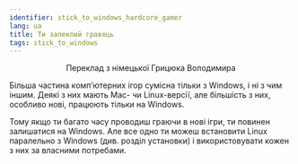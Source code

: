 ```yaml
---
identifier: stick_to_windows_hardcore_gamer
lang: ua
title: Ти запеклий гравець
tags: stick_to_windows
---
```


<p align="center">Переклад з німецької Грицюка Володимира

Більша частина комп’ютерних ігор сумісна тільки з Windows, і ні з чим іншим. Деякі з них мають Mac- чи Linux-версії, але більшість з них, особливо нові, працюють тільки на Windows.

Тому якщо ти багато часу проводиш граючи в нові ігри, ти повинен залишатися на Windows. Але все одно ти можеш встановити Linux паралельно з Windows (див. розділ установки) і використовувати кожен з них за власними потребами.

